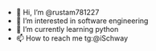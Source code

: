 - 👋 Hi, I’m @rustam781227
- 👀 I’m interested in software engineering
- 🌱 I’m currently learning python
- 📫 How to reach me tg:@iSchway

<!---
rustam781227/rustam781227 is a ✨ special ✨ repository because its `README.md` (this file) appears on your GitHub profile.
You can click the Preview link to take a look at your changes.
--->
